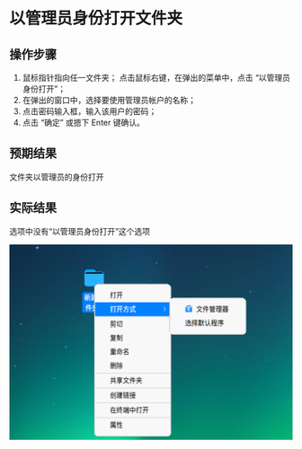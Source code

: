 # 以管理员身份打开文件夹

## 操作步骤

1. 鼠标指针指向任一文件夹；
点击鼠标右键，在弹出的菜单中，点击 “以管理员身份打开”；
2. 在弹出的窗口中，选择要使用管理员帐户的名称；
3. 点击密码输入框，输入该用户的密码；
4. 点击 “确定” 或摁下 Enter 键确认。

## 预期结果

文件夹以管理员的身份打开

## 实际结果

选项中没有“以管理员身份打开”这个选项

![以管理员身份打开文件夹.png](../img/以管理员身份打开文件夹.png)
